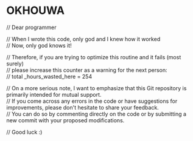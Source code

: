 # OKHOUWA

// Dear programmer

// When I wrote this code, only god and I knew how it worked \
// Now, only god knows it!

// Therefore, if you are trying to optimize this routine and it fails (most surely) \
// please increase this counter as a warning for the next person: \
// total _hours_wasted_here = 254

// On a more serious note, I want to emphasize that this Git repository is primarily intended for mutual support. \
// If you come across any errors in the code or have suggestions for improvements, please don't hesitate to share your feedback. \
// You can do so by commenting directly on the code or by submitting a new commit with your proposed modifications. 

// Good luck :)
